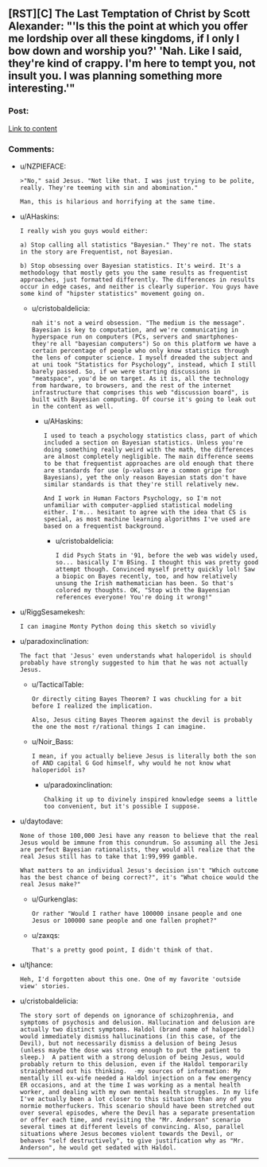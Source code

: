 ## [RST][C] The Last Temptation of Christ by Scott Alexander: "'Is this the point at which you offer me lordship over all these kingdoms, if I only I bow down and worship you?' 'Nah. Like I said, they're kind of crappy. I'm here to tempt you, not insult you. I was planning something more interesting.'"

### Post:

[Link to content](http://web.archive.org/web/20120831192742/https://squid314.livejournal.com/324957.html)

### Comments:

- u/NZPIEFACE:
  ```
  >"No," said Jesus. "Not like that. I was just trying to be polite, really. They're teeming with sin and abomination."

  Man, this is hilarious and horrifying at the same time.
  ```

- u/AHaskins:
  ```
  I really wish you guys would either:

  a) Stop calling all statistics "Bayesian." They're not. The stats in the story are Frequentist, not Bayesian.

  b) Stop obsessing over Bayesian statistics. It's weird. It's a methodology that mostly gets you the same results as frequentist approaches, just formatted differently. The differences in results occur in edge cases, and neither is clearly superior. You guys have some kind of "hipster statistics" movement going on.
  ```

  - u/cristobaldelicia:
    ```
    nah it's not a weird obsession. "The medium is the message".  Bayesian is key to computation, and we're communicating in hyperspace run on computers (PCs, servers and smartphones- they're all "bayesian computers") So on this platform we have a certain percentage of people who only know statistics through the lens of computer science. I myself dreaded the subject and at uni took "Statistics for Psychology", instead, which I still barely passed. So, if we were starting discussions in "meatspace", you'd be on target. As it is, all the technology from hardware, to browsers, and the rest of the internet infrastructure that comprises this web "discussion board", is built with Bayesian computing. Of course it's going to leak out in the content as well.
    ```

    - u/AHaskins:
      ```
      I used to teach a psychology statistics class, part of which included a section on Bayesian statistics. Unless you're doing something really weird with the math, the differences are almost completely negligible. The main difference seems to be that frequentist approaches are old enough that there are standards for use (p-values are a common gripe for Bayesians), yet the only reason Bayesian stats don't have similar standards is that they're still relatively new. 

      And I work in Human Factors Psychology, so I'm not unfamiliar with computer-applied statistical modeling either. I'm... hesitant to agree with the idea that CS is special, as most machine learning algorithms I've used are based on a frequentist background.
      ```

      - u/cristobaldelicia:
        ```
        I did Psych Stats in '91, before the web was widely used, so... basically I'm BSing. I thought this was pretty good attempt though. Convinced myself pretty quickly lol! Saw a biopic on Bayes recently, too, and how relatively unsung the Irish mathematician has been. So that's colored my thoughts. OK, "Stop with the Bayensian references everyone! You're doing it wrong!"
        ```

- u/RiggSesamekesh:
  ```
  I can imagine Monty Python doing this sketch so vividly
  ```

- u/paradoxinclination:
  ```
  The fact that 'Jesus' even understands what haloperidol is should probably have strongly suggested to him that he was not actually Jesus.
  ```

  - u/TacticalTable:
    ```
    Or directly citing Bayes Theorem? I was chuckling for a bit before I realized the implication.

    Also, Jesus citing Bayes Theorem against the devil is probably the one the most r/rational things I can imagine.
    ```

  - u/Noir_Bass:
    ```
    I mean, if you actually believe Jesus is literally both the son of AND capital G God himself, why would he not know what haloperidol is?
    ```

    - u/paradoxinclination:
      ```
      Chalking it up to divinely inspired knowledge seems a little too convenient, but it's possible I suppose.
      ```

- u/daytodave:
  ```
  None of those 100,000 Jesi have any reason to believe that the real Jesus would be immune from this conundrum. So assuming all the Jesi are perfect Bayesian rationalists, they would all realize that the real Jesus still has to take that 1:99,999 gamble.

  What matters to an individual Jesus's decision isn't "Which outcome has the best chance of being correct?", it's "What choice would the real Jesus make?"
  ```

  - u/Gurkenglas:
    ```
    Or rather "Would I rather have 100000 insane people and one Jesus or 100000 sane people and one fallen prophet?"
    ```

  - u/zaxqs:
    ```
    That's a pretty good point, I didn't think of that.
    ```

- u/tjhance:
  ```
  Heh, I'd forgotten about this one. One of my favorite 'outside view' stories.
  ```

- u/cristobaldelicia:
  ```
  The story sort of depends on ignorance of schizophrenia, and symptoms of psychosis and delusion. Hallucination and delusion are actually two distinct symptoms. Haldol (brand name of haloperidol) would immediately dismiss hallucinations (in this case, of the Devil), but not necessarily dismiss a delusion of being Jesus (unless maybe the dose was strong enough to put the patient to sleep.)  A patient with a strong delusion of being Jesus, would probably return to this delusion, even if the Haldol temporarily straightened out his thinking.  -my sources of information: My mentally ill ex-wife needed a Haldol injection on a few emergency ER occasions, and at the time I was working as a mental health worker, and dealing with my own mental health struggles. In my life I've actually been a lot closer to this situation than any of you normie motherfuckers. This scenario should have been stretched out over several episodes, where the Devil has a separate presentation or offer each time, and revisiting the "Mr. Anderson" scenario several times at different levels of convincing. Also, parallel situations where Jesus becomes violent towards the Devil, or behaves "self destructively", to give justification why as "Mr. Anderson", he would get sedated with Haldol.
  ```

---

